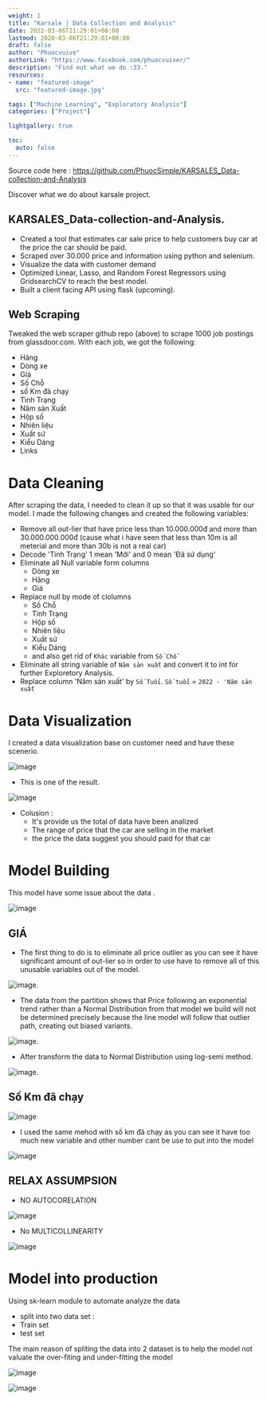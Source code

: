 ```yaml
---
weight: 1
title: "Karsale | Data Collection and Analysis"
date: 2022-03-06T21:29:01+08:00
lastmod: 2020-03-06T21:29:01+08:00
draft: false
author: "Phuocvuive"
authorLink: "https://www.facebook.com/phuocvuiver/"
description: "Find out what we do :33."
resources:
- name: "featured-image"
  src: "featured-image.jpg"

tags: ["Machine Learning", "Exploratory Analysis"]
categories: ["Project"]

lightgallery: true

toc:
  auto: false
---
```


Source code here : https://github.com/PhuocSimple/KARSALES_Data-collection-and-Analysis

Discover what we do about karsale project.

<!--more-->

## KARSALES_Data-collection-and-Analysis.

* Created a tool that estimates car sale price to help customers buy car at the price the car should be paid.
* Scraped over 30.000 price and information using python and selenium.
* Visualize the data with customer demand
* Optimized Linear, Lasso, and Random Forest Regressors using GridsearchCV to reach the best model.
* Built a client facing API using flask (upcoming).
## Web Scraping
Tweaked the web scraper github repo (above) to scrape 1000 job postings from glassdoor.com. With each job, we got the following:
*	Hãng
*	Dòng xe
*	Giá
*	Số Chỗ
*	số Km đã chạy
*	Tình Trạng
*	Năm sản Xuất
*	Hộp số
*	Nhiên liệu
*	Xuất sứ
*	Kiểu Dáng
*	Links
# Data Cleaning
After scraping the data, I needed to clean it up so that it was usable for our model. I made the following changes and created the following variables:
* Remove all out-lier that have price less than 10.000.000đ and more than 30.000.000.000đ (cause what i have seen that less than 10m is all meterial and more than 30b is not a real car)
* Decode 'Tình Trạng' 1 mean 'Mới' and 0 mean 'Đã sử dụng'
* Eliminate all Null variable form columns 
  * Dòng xe
  * Hãng
  * Giá  
* Replace null by mode of clolumns  
  * Số Chỗ
  * Tình Trạng 
  * Hộp số
  * Nhiên liệu 
  * Xuất sứ 
  * Kiểu Dáng 
  * and also get rid of `Khác` variable from `Số Chỗ` 
* Eliminate all string variable of `Năm sản xuất` and convert it to int for further Exploretory Analysis.
* Replace column 'Năm sản xuất' by `Số Tuổi`. `Số tuổi` = `2022 - 'Năm sản xuất`
# Data Visualization
I created a data visualization base on customer need and have these scenerio.

![image](https://user-images.githubusercontent.com/98181828/157670277-1b23ad49-b6a8-401e-a664-9c30f9652e05.png)

* This is one of the result.

![image](https://user-images.githubusercontent.com/98181828/157670584-2b91fb85-1e57-482b-b552-17c12c236931.png)

* Colusion : 
  * It's provide us the total of data have been analized
  * The range of price that the car are selling in the market
  * the price the data suggest you should paid for that car

# Model Building
This model have some issue about the data .

![image](https://user-images.githubusercontent.com/98181828/157665811-2a244cd1-7c6f-4450-b900-264ba7807fb9.png)

## GIÁ
* The first thing to do is to eliminate all price outlier as you can see it have significant amount of out-lier so in order to use have to remove all of this unusable variables out of the model.

![image](https://user-images.githubusercontent.com/98181828/157663266-f3188a9a-e5d5-4eb2-895a-e049d59e89c7.png).

* The data from the partition shows that Price following an exponential trend rather than a Normal Distribution from that model we build will not be determined precisely because the line model will follow that outlier path, creating out biased variants.

![image](https://user-images.githubusercontent.com/98181828/157663380-52b14b61-be39-49f9-9829-9999abd0dd04.png).

* After transform the data to Normal Distribution using log-semi method.

![image](https://user-images.githubusercontent.com/98181828/157663936-c6cdf27b-affa-44a9-a6fd-d93a2d9ca39c.png).
## Số Km đã chạy

![image](https://user-images.githubusercontent.com/98181828/157666215-9c6c9882-3954-43df-a4d5-b164cb20517d.png)

* I used the same mehod with số km đã chạy as you can see it have too much new variable and other number cant be use to put into the model 

![image](https://user-images.githubusercontent.com/98181828/157665954-0bce0763-b2d8-4350-a18d-0015789ed337.png)

## RELAX ASSUMPSION
* NO AUTOCORELATION

![image](https://user-images.githubusercontent.com/98181828/157666337-69c13628-2478-4b78-8094-83c77712a74d.png)

* No MULTICOLLINEARITY

![image](https://user-images.githubusercontent.com/98181828/157666540-e3cc7345-ea7e-4413-9219-3c4e2957104a.png)

# Model into production
Using sk-learn module to automate analyze the data
* split into two data set :
 * Train set  
 * test set

The main reason of spliting the data into 2 dataset is to help the model not valuate the over-fiting and under-fitting the model

![image](https://user-images.githubusercontent.com/98181828/157718042-09694798-7530-46d3-8df7-f83adc5b316e.png)


![image](https://user-images.githubusercontent.com/98181828/157666835-640c1e1b-447f-46cd-b089-14f008ba1efb.png)



  
 
   
  